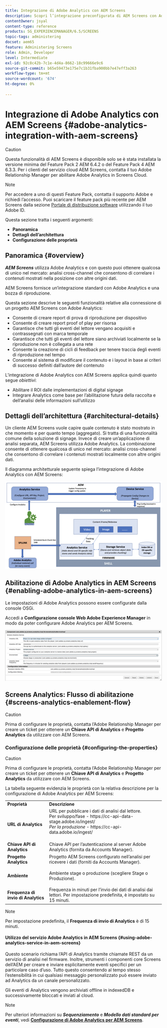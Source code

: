 ```yaml
---
title: Integrazione di Adobe Analytics con AEM Screens
description: Scopri l’integrazione preconfigurata di AEM Screens con Adobe Analytics e una bozza di gioco.
contentOwner: jsyal
content-type: reference
products: SG_EXPERIENCEMANAGER/6.5/SCREENS
topic-tags: administering
docset: aem65
feature: Administering Screens
role: Admin, Developer
level: Intermediate
exl-id: 92c8c42b-7c1e-4d4a-8662-18c99666e9c6
source-git-commit: b65e59473e175e7c1b31fba900bb7e47eff3a263
workflow-type: tm+mt
source-wordcount: '674'
ht-degree: 0%

---
```


# Integrazione di Adobe Analytics con AEM Screens {#adobe-analytics-integration-with-aem-screens}

>[!CAUTION]
>
>Questa funzionalità di AEM Screens è disponibile solo se è stata installata la versione minima del Feature Pack 2 AEM 6.4.2 o del Feature Pack 4 AEM 6.3.3. Per i clienti del servizio cloud AEM Screens, contatta il tuo Adobe Relationship Manager per abilitare Adobe Analytics in Screens Cloud.

>[!NOTE]
>
>Per accedere a uno di questi Feature Pack, contatta il supporto Adobe e richiedi l’accesso. Puoi scaricare il feature pack più recente per AEM Screens dalla sezione [Portale di distribuzione software](https://experience.adobe.com/#/downloads/content/software-distribution/it/aem.html) utilizzando il tuo Adobe ID.

Questa sezione tratta i seguenti argomenti:

* **Panoramica**
* **Dettagli dell’architettura**
* **Configurazione delle proprietà**

## Panoramica {#overview}

***AEM Screens*** utilizza Adobe Analytics e con questo puoi ottenere qualcosa di unico nel mercato: analisi cross-channel che consentono di correlare i contenuti mostrati nella posizione con altre origini dati.

AEM Screens fornisce un’integrazione standard con Adobe Analytics e una bozza di riproduzione.

Questa sezione descrive le seguenti funzionalità relative alla connessione di un progetto AEM Screens con Adobe Analytics:

* Consente di creare report di prova di riproduzione per dispositivo
* Consente di creare report proof of play per risorsa
* Garantisce che tutti gli eventi del lettore vengano acquisiti e contrassegnati con marca temporale
* Garantisce che tutti gli eventi del lettore siano archiviati localmente se la riproduzione non è collegata a una rete
* Consente la creazione di cicli di feedback per tenere traccia degli eventi di riproduzione nel tempo
* Consente al sistema di modificare il contenuto e i layout in base ai criteri di successo definiti dall’autore del contenuto

L’integrazione di Adobe Analytics con AEM Screens applica quindi quanto segue *obiettivi*:

* Abilitare il ROI dalle implementazioni di digital signage
* Integrare Analytics come base per l’abilitazione futura della raccolta e dell’analisi delle informazioni sull’utilizzo

## Dettagli dell’architettura {#architectural-details}

Un cliente AEM Screens vuole capire quale contenuto è stato mostrato in che momento e per quanto tempo (aggregato). Si tratta di una funzionalità comune della soluzione di signage. Invece di creare un’applicazione di analisi separata, AEM Screens utilizza Adobe Analytics. La combinazione consente di ottenere qualcosa di unico nel mercato: analisi cross-channel che consentono di correlare i contenuti mostrati localmente con altre origini dati.

Il diagramma architetturale seguente spiega l’integrazione di Adobe Analytics con AEM Screens:

![screen_shot_2018-09-12at85611am](assets/screen_shot_2018-09-12at85611am.png)

## Abilitazione di Adobe Analytics in AEM Screens {#enabling-adobe-analytics-in-aem-screens}

Le impostazioni di Adobe Analytics possono essere configurate dalla console OSGi.

Accedi a **Configurazione console Web Adobe Experience Manager** in modo da poter configurare Adobe Analytics per AEM Screens.

![screen_shot_2018-09-04at25550pm](assets/screen_shot_2018-09-04at25550pm.png)

## Screens Analytics: Flusso di abilitazione {#screens-analytics-enablement-flow}

>[!CAUTION]
>
>Prima di configurare le proprietà, contatta l’Adobe Relationship Manager per creare un ticket per ottenere un **Chiave API di Analytics** e **Progetto Analytics** da utilizzare con AEM Screens.

### Configurazione delle proprietà {#configuring-the-properties}

>[!CAUTION]
>
>Prima di configurare le proprietà, contatta l’Adobe Relationship Manager per creare un ticket per ottenere un **Chiave API di Analytics** e **Progetto Analytics** da utilizzare con AEM Screens.

La tabella seguente evidenzia le proprietà con la relativa descrizione per la configurazione di Adobe Analytics per AEM Screens:

<table>
 <tbody>
  <tr>
   <td><strong>Proprietà</strong></td>
   <td><strong>Descrizione</strong></td>
  </tr>
  <tr>
   <td><strong>URL di Analytics</strong></td>
   <td>URL per pubblicare i dati di analisi dal lettore. <br>
   Per sviluppo/fase</em> - https://cc-api-data-stage.adobe.io/ingest/<br /> <em>Per la produzione</em> - https://cc-api-data.adobe.io/ingest/<br /> <br /></td>
  </tr>
  <tr>
   <td><strong>Chiave API di Analytics</strong></td>
   <td>Chiave API per l’autenticazione al server Adobe Analytics (fornita da Accounts Manager).</td>
  </tr>
  <tr>
   <td><strong>Progetto Analytics</strong></td>
   <td>Progetto AEM Screens configurato nell’analisi per ricevere i dati (forniti da Accounts Manager).</td>
  </tr>
  <tr>
   <td><strong>Ambiente</strong></td>
   <td><p>Ambiente stage o produzione (scegliere Stage o Produzione).</p></td>
  </tr>
  <tr>
   <td><strong>Frequenza di invio di Analytics</strong></td>
   <td>Frequenza in minuti per l’invio dei dati di analisi dai lettori. Per impostazione predefinita, è impostato su 15 minuti.</td>
  </tr>
 </tbody>
</table>

>[!NOTE]
>
>Per impostazione predefinita, il **Frequenza di invio di Analytics** è di 15 minuti.

#### Utilizzo del servizio Adobe Analytics in AEM Screens {#using-adobe-analytics-service-in-aem-screens}

Questo scenario richiama l’API di Analytics tramite chiamate REST da un servizio di analisi nel firmware. Inoltre, strumenti i componenti core Screens dell’AEM per creare e inviare esplicitamente eventi specifici per un particolare caso d’uso. Tutto questo consentendo al tempo stesso l’estensibilità in cui qualsiasi messaggio personalizzato può essere inviato ad Analytics da un canale personalizzato.

Gli eventi di Analytics vengono archiviati offline in indexedDB e successivamente bloccati e inviati al cloud.

>[!NOTE]
>
>Per ulteriori informazioni su ***Sequenziamento*** e ***Modello dati standard per eventi***, vedi **[Configurazione di Adobe Analytics per AEM Screens](configuring-adobe-analytics-aem-screens.md)**.
